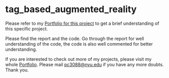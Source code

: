 # tag_based_augmented_reality

Please refer to my [Portfolio for this project](https://spiffy-number-442.notion.site/Iterative-LQR-to-control-a-drone-9aaa5b6e886e4d80af55b024c53eb574) to get a brief understanding of this specific project. 

Please find the report and the code. Go through the report for well understanding of the code, the code is also well commented for better understanding.

If you are interested to check out more of my projects, please visit my whole [Portfolio](https://spiffy-number-442.notion.site/Robotics-Engineering-Portfolio-632ef9567d1e4c0dbd8aad8733a57820). Please mail pc3088@nyu.edu if you have any more doubts. Thank you.
